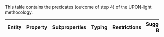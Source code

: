 This table contains the predicates (outcome of step 4) of the UPON-light methodology.

| Entity                  | Property               | Subproperties            | Typing         | Restrictions                    | Suggested By | Updated by |
|-------------------------|------------------------|--------------------------|----------------|---------------------------------|--------------|------------|
